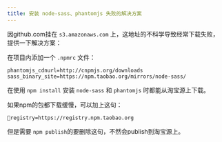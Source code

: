 ```yaml
---
title: 安装 node-sass、phantomjs 失败的解决方案
---
```




因github.com挂在 `s3.amazonaws.com` 上，这地址的不科学导致经常下载失败，提供一下解决方案：

在项目内添加一个 `.npmrc` 文件：

```shell
phantomjs_cdnurl=http://cnpmjs.org/downloads
sass_binary_site=https://npm.taobao.org/mirrors/node-sass/
```

在使用 `npm install` 安装 `node-sass` 和 `phantomjs` 时都能从淘宝源上下载。



 如果npm的包都下载缓慢，可以加上这句：


```shell
registry=https://registry.npm.taobao.org
```

但是需要 `npm publish`的要删除这句，不然会publish到淘宝源上。
